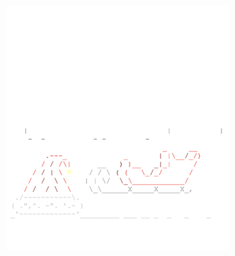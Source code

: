 <img align="left" style="float: left;" src="progress.png" width="530px">

<pre>
&nbsp;
&nbsp;
&nbsp;
&nbsp;
&nbsp;
&nbsp;
&nbsp;
&nbsp;
&nbsp;
&nbsp;
&nbsp;
&nbsp;
&nbsp;
&nbsp;
<a href='day/10'>Day 10: The Stars Align</a>
<a href='day/9'>Day 9: Marble Mania</a>
<a href='day/8'>Day 8: Memory Maneuver</a>
<a href='day/7'>Day 7: The Sum of Its Parts</a>
<a href='day/6'>Day 6: Chronal Coordinates</a>
<a href='day/5'>Day 5: Alchemical Reduction</a>
<a href='day/4'>Day 4: Repose Record</a>
<a href='day/3'>Day 3: No Matter How You Slice It</a>
<a href='day/2'>Day 2: Inventory Management System</a>
<a href='day/1'>Day 1: Chronal Calibration</a>
</pre>
